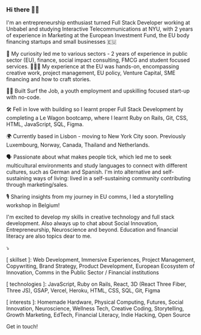 ### Hi there 👋🏼

I'm an entrepreneurship enthusiast turned Full Stack Developer working at Unbabel and studying Interactive Telecommunications at NYU, with 2 years of experience in Marketing at the European Investment Fund, the EU body financing startups and small businesses 🇪🇺 

🧠 My curiosity led me to various sectors - 2 years of experience in public sector (EU), finance, social impact consulting, FMCG and student focused services. 👩🏻‍💻 My experience at the EU was hands-on, encompassing creative work, project management, EU policy, Venture Capital, SME financing and how to craft stories.

🏄‍♀️ Built Surf the Job, a youth employment and upskilling focused start-up with no-code.

🛠️ Fell in love with building so I learnt proper Full Stack Development  by completing a Le Wagon bootcamp, where I learnt Ruby on Rails, Git, CSS, HTML, JavaScript, SQL, Figma.

🌍 Currently based in Lisbon - moving to New York City soon. Previously Luxembourg, Norway, Canada, Thailand and Netherlands. 

🗣️ Passionate about what makes people tick, which led me to seek multicultural environments and study languages to connect with different cultures, such as German and Spanish. I'm into alternative and self-sustaining ways of living: lived in a self-sustaining community contributing through marketing/sales. 

🎙 Sharing insights from my journey in EU comms, I led a storytelling workshop in Belgium!

I'm excited to develop my skills in creative technology and full stack development. Also always up to chat about Social Innovation, Entrepreneurship, Neuroscience and beyond. Education and financial literacy are also topics dear to me.

⤵️

[ skillset ]: Web Development, Immersive Experiences, Project Management, Copywriting, Brand Strategy, Product Development, European Ecosystem of Innovation, Comms in the Public Sector / Financial institutions

[ technologies ]: JavaScript, Ruby on Rails, React, 3D (React Three Fiber, Three JS), GSAP, Vercel, Heroku, HTML, CSS, SQL, Git, Figma

[ interests ]: Homemade Hardware, Physical Computing, Futures, Social Innovation, Neuroscience, Wellness Tech, Creative Coding, Storytelling, Growth Marketing, EdTech, Financial Literacy, Indie Hacking, Open Source

Get in touch!

<!--
**ineslucas/ineslucas** is a ✨ _special_ ✨ repository because its `README.md` (this file) appears on your GitHub profile.

Here are some ideas to get you started:

- 🔭 I’m currently working on ...
- 🌱 I’m currently learning ...
- 👯 I’m looking to collaborate on ...
- 🤔 I’m looking for help with ...
- 💬 Ask me about ...
- 📫 How to reach me: ...
- 😄 Pronouns: ...
- ⚡ Fun fact: ...
-->
